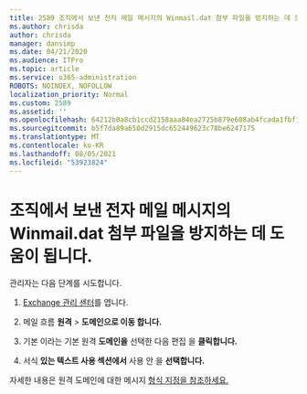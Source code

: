 ```yaml
---
title: 2589 조직에서 보낸 전자 메일 메시지의 Winmail.dat 첨부 파일을 방지하는 데 도움이 됩니다.
ms.author: chrisda
author: chrisda
manager: dansimp
ms.date: 04/21/2020
ms.audience: ITPro
ms.topic: article
ms.service: o365-administration
ROBOTS: NOINDEX, NOFOLLOW
localization_priority: Normal
ms.custom: 2589
ms.assetid: ''
ms.openlocfilehash: 64212b0a8cb1ccd2158aaa84ea2725b879e608ab4fcada1fbf1032e896be12c2
ms.sourcegitcommit: b5f7da89a650d2915dc652449623c78be6247175
ms.translationtype: MT
ms.contentlocale: ko-KR
ms.lasthandoff: 08/05/2021
ms.locfileid: "53923824"
---
```

# <a name="help-prevent-winmaildat-attachments-in-email-messages-from-your-organization"></a>조직에서 보낸 전자 메일 메시지의 Winmail.dat 첨부 파일을 방지하는 데 도움이 됩니다.

관리자는 다음 단계를 시도합니다.

1. [Exchange 관리 센터](https://outlook.office365.com/ecp/)를 엽니다.

2. 메일 흐름 **원격**  >  **도메인으로 이동 합니다.**

3. 기본 이라는 기본 원격 **도메인을** 선택한 다음 편집 을 **클릭합니다.**

4. 서식 **있는 텍스트 사용 섹션에서** 사용 안 을 **선택합니다.**

자세한 내용은 원격 도메인에 대한 메시지 [형식 지정을 참조하세요.](https://docs.microsoft.com/Exchange/mail-flow-best-practices/remote-domains/remote-domains#specifying-message-format)
